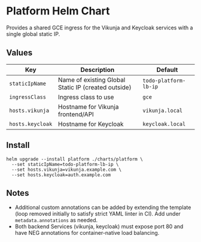 # Platform Helm Chart

Provides a shared GCE ingress for the Vikunja and Keycloak services with a single global static IP.

## Values

| Key | Description | Default |
|-----|-------------|---------|
| `staticIpName` | Name of existing Global Static IP (created outside) | `todo-platform-lb-ip` |
| `ingressClass` | Ingress class to use | `gce` |
| `hosts.vikunja` | Hostname for Vikunja frontend/API | `vikunja.local` |
| `hosts.keycloak` | Hostname for Keycloak | `keycloak.local` |

## Install

```
helm upgrade --install platform ./charts/platform \
  --set staticIpName=todo-platform-lb-ip \
  --set hosts.vikunja=vikunja.example.com \
  --set hosts.keycloak=auth.example.com
```

## Notes
- Additional custom annotations can be added by extending the template (loop removed initially to satisfy strict YAML linter in CI). Add under `metadata.annotations` as needed.
- Both backend Services (vikunja, keycloak) must expose port 80 and have NEG annotations for container-native load balancing.
